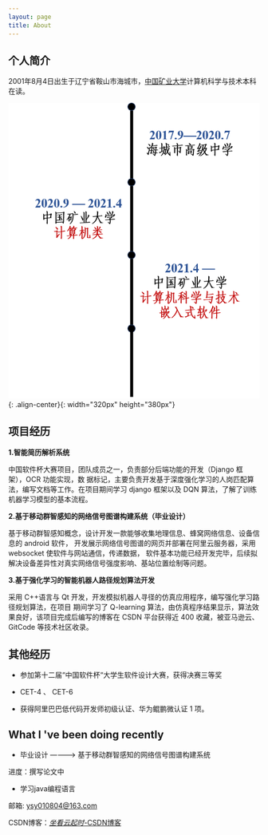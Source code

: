 ```yaml
---
layout: page
title: About
---
```


## 个人简介

2001年8月4日出生于辽宁省鞍山市海城市，[中国矿业大学](https://www.cumt.edu.cn/)计算机科学与技术本科在读。

![](/timeline.jpg){: .align-center}{: width="320px" height="380px"}



## 项目经历

**1.智能简历解析系统** 

中国软件杯大赛项目，团队成员之一，负责部分后端功能的开发（Django 框架），OCR 功能实现，数 据标记，主要负责开发基于深度强化学习的人岗匹配算法，编写文档等工作。在项目期间学习 django 框架以及 DQN 算法，了解了训练机器学习模型的基本流程。 

**2.基于移动群智感知的网络信号图谱构建系统（毕业设计）** 

基于移动群智感知概念，设计开发一款能够收集地理信息、蜂窝网络信息、设备信息的 android 软件， 开发展示网络信号图谱的网页并部署在阿里云服务器，采用 websocket 使软件与网站通信，传递数据， 软件基本功能已经开发完毕，后续拟解决设备差异性对真实网络信号强度影响、基站位置绘制等问题。 

**3.基于强化学习的智能机器人路径规划算法开发** 

采用 C++语言与 Qt 开发，开发模拟机器人寻径的仿真应用程序，编写强化学习路径规划算法，在项目 期间学习了 Q-learning 算法，由仿真程序结果显示，算法效果良好，该项目完成后编写的博客在 CSDN 平台获得近 400 收藏，被亚马逊云、GitCode 等技术社区收录。



## 其他经历

- 参加第十二届“中国软件杯“大学生软件设计大赛，获得决赛三等奖 

- CET-4 、 CET-6 

- 获得阿里巴巴低代码开发师初级认证、华为鲲鹏微认证 1 项。


## What I 've been doing recently
- 毕业设计 ————>  基于移动群智感知的网络信号图谱构建系统

进度：撰写论文中

- 学习java编程语言





邮箱:  ysy010804@163.com

CSDN博客：[_坐看云起时_-CSDN博客](https://blog.csdn.net/qq_53162179?spm=1010.2135.3001.5343)

